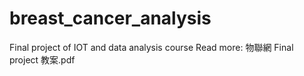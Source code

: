 # breast_cancer_analysis
Final project of IOT and data analysis course
Read more: 物聯網 Final project 教案.pdf
